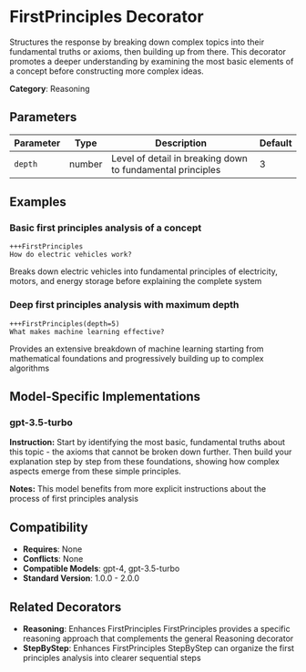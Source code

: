 # FirstPrinciples Decorator

Structures the response by breaking down complex topics into their fundamental truths or axioms, then building up from there. This decorator promotes a deeper understanding by examining the most basic elements of a concept before constructing more complex ideas.

**Category**: Reasoning

## Parameters

| Parameter | Type | Description | Default |
|-----------|------|-------------|--------|
| `depth` | number | Level of detail in breaking down to fundamental principles | 3 |

## Examples

### Basic first principles analysis of a concept

```
+++FirstPrinciples
How do electric vehicles work?
```

Breaks down electric vehicles into fundamental principles of electricity, motors, and energy storage before explaining the complete system

### Deep first principles analysis with maximum depth

```
+++FirstPrinciples(depth=5)
What makes machine learning effective?
```

Provides an extensive breakdown of machine learning starting from mathematical foundations and progressively building up to complex algorithms

## Model-Specific Implementations

### gpt-3.5-turbo

**Instruction:** Start by identifying the most basic, fundamental truths about this topic - the axioms that cannot be broken down further. Then build your explanation step by step from these foundations, showing how complex aspects emerge from these simple principles.

**Notes:** This model benefits from more explicit instructions about the process of first principles analysis


## Compatibility

- **Requires**: None
- **Conflicts**: None
- **Compatible Models**: gpt-4, gpt-3.5-turbo
- **Standard Version**: 1.0.0 - 2.0.0

## Related Decorators

- **Reasoning**: Enhances FirstPrinciples FirstPrinciples provides a specific reasoning approach that complements the general Reasoning decorator
- **StepByStep**: Enhances FirstPrinciples StepByStep can organize the first principles analysis into clearer sequential steps
